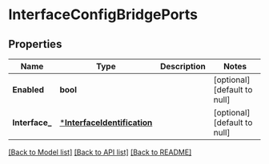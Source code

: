 # InterfaceConfigBridgePorts

## Properties
Name | Type | Description | Notes
------------ | ------------- | ------------- | -------------
**Enabled** | **bool** |  | [optional] [default to null]
**Interface_** | [***InterfaceIdentification**](InterfaceIdentification.md) |  | [optional] [default to null]

[[Back to Model list]](../README.md#documentation-for-models) [[Back to API list]](../README.md#documentation-for-api-endpoints) [[Back to README]](../README.md)


